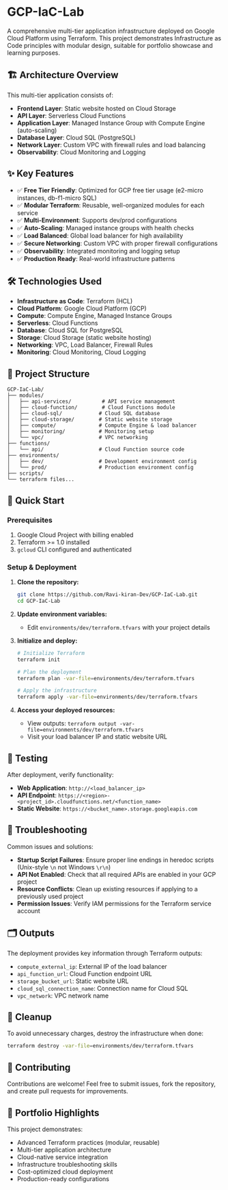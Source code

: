 # GCP-IaC-Lab

A comprehensive multi-tier application infrastructure deployed on Google Cloud Platform using Terraform. This project demonstrates Infrastructure as Code principles with modular design, suitable for portfolio showcase and learning purposes.

## 🏗️ Architecture Overview

This multi-tier application consists of:

- **Frontend Layer**: Static website hosted on Cloud Storage
- **API Layer**: Serverless Cloud Functions
- **Application Layer**: Managed Instance Group with Compute Engine (auto-scaling)
- **Database Layer**: Cloud SQL (PostgreSQL)
- **Network Layer**: Custom VPC with firewall rules and load balancing
- **Observability**: Cloud Monitoring and Logging

## ✨ Key Features

- ✅ **Free Tier Friendly**: Optimized for GCP free tier usage (e2-micro instances, db-f1-micro SQL)
- ✅ **Modular Terraform**: Reusable, well-organized modules for each service
- ✅ **Multi-Environment**: Supports dev/prod configurations
- ✅ **Auto-Scaling**: Managed instance groups with health checks
- ✅ **Load Balanced**: Global load balancer for high availability
- ✅ **Secure Networking**: Custom VPC with proper firewall configurations
- ✅ **Observability**: Integrated monitoring and logging setup
- ✅ **Production Ready**: Real-world infrastructure patterns

## 🛠️ Technologies Used

- **Infrastructure as Code**: Terraform (HCL)
- **Cloud Platform**: Google Cloud Platform (GCP)
- **Compute**: Compute Engine, Managed Instance Groups
- **Serverless**: Cloud Functions
- **Database**: Cloud SQL for PostgreSQL
- **Storage**: Cloud Storage (static website hosting)
- **Networking**: VPC, Load Balancer, Firewall Rules
- **Monitoring**: Cloud Monitoring, Cloud Logging

## 📁 Project Structure

```
GCP-IaC-Lab/
├── modules/
│   ├── api-services/          # API service management
│   ├── cloud-function/        # Cloud Functions module
│   ├── cloud-sql/            # Cloud SQL database
│   ├── cloud-storage/        # Static website storage
│   ├── compute/              # Compute Engine & load balancer
│   ├── monitoring/           # Monitoring setup
│   └── vpc/                  # VPC networking
├── functions/
│   └── api/                  # Cloud Function source code
├── environments/
│   ├── dev/                  # Development environment config
│   └── prod/                 # Production environment config
├── scripts/
└── terraform files...
```

## 🚀 Quick Start

### Prerequisites

1. Google Cloud Project with billing enabled
2. Terraform >= 1.0 installed
3. `gcloud` CLI configured and authenticated

### Setup & Deployment

1. **Clone the repository:**
   ```bash
   git clone https://github.com/Ravi-kiran-Dev/GCP-IaC-Lab.git
   cd GCP-IaC-Lab
   ```

2. **Update environment variables:**
   - Edit `environments/dev/terraform.tfvars` with your project details

3. **Initialize and deploy:**
   ```bash
   # Initialize Terraform
   terraform init

   # Plan the deployment
   terraform plan -var-file=environments/dev/terraform.tfvars

   # Apply the infrastructure
   terraform apply -var-file=environments/dev/terraform.tfvars
   ```

4. **Access your deployed resources:**
   - View outputs: `terraform output -var-file=environments/dev/terraform.tfvars`
   - Visit your load balancer IP and static website URL

## 🧪 Testing

After deployment, verify functionality:

- **Web Application**: `http://<load_balancer_ip>`
- **API Endpoint**: `https://<region>-<project_id>.cloudfunctions.net/<function_name>`
- **Static Website**: `https://<bucket_name>.storage.googleapis.com`

## 🔧 Troubleshooting

Common issues and solutions:

- **Startup Script Failures**: Ensure proper line endings in heredoc scripts (Unix-style `\n` not Windows `\r\n`)
- **API Not Enabled**: Check that all required APIs are enabled in your GCP project
- **Resource Conflicts**: Clean up existing resources if applying to a previously used project
- **Permission Issues**: Verify IAM permissions for the Terraform service account

## 🗂️ Outputs

The deployment provides key information through Terraform outputs:

- `compute_external_ip`: External IP of the load balancer
- `api_function_url`: Cloud Function endpoint URL
- `storage_bucket_url`: Static website URL
- `cloud_sql_connection_name`: Connection name for Cloud SQL
- `vpc_network`: VPC network name

## 🧹 Cleanup

To avoid unnecessary charges, destroy the infrastructure when done:

```bash
terraform destroy -var-file=environments/dev/terraform.tfvars
```

## 🤝 Contributing

Contributions are welcome! Feel free to submit issues, fork the repository, and create pull requests for improvements.

## 🌟 Portfolio Highlights

This project demonstrates:
- Advanced Terraform practices (modular, reusable)
- Multi-tier application architecture
- Cloud-native service integration
- Infrastructure troubleshooting skills
- Cost-optimized cloud deployment
- Production-ready configurations